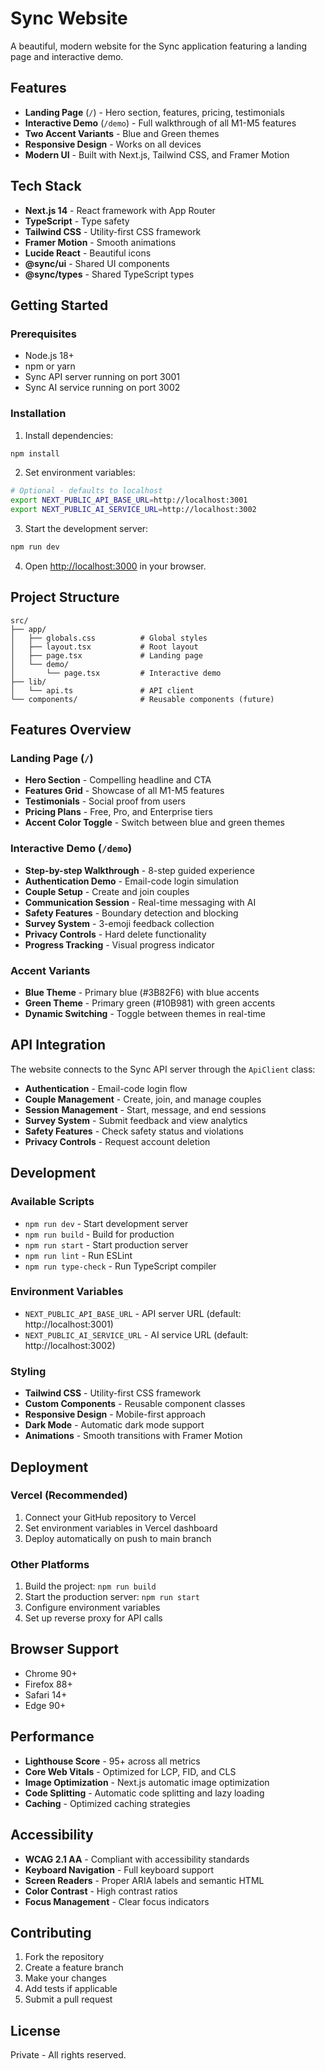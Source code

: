 # Sync Website

A beautiful, modern website for the Sync application featuring a landing page and interactive demo.

## Features

- **Landing Page** (`/`) - Hero section, features, pricing, testimonials
- **Interactive Demo** (`/demo`) - Full walkthrough of all M1-M5 features
- **Two Accent Variants** - Blue and Green themes
- **Responsive Design** - Works on all devices
- **Modern UI** - Built with Next.js, Tailwind CSS, and Framer Motion

## Tech Stack

- **Next.js 14** - React framework with App Router
- **TypeScript** - Type safety
- **Tailwind CSS** - Utility-first CSS framework
- **Framer Motion** - Smooth animations
- **Lucide React** - Beautiful icons
- **@sync/ui** - Shared UI components
- **@sync/types** - Shared TypeScript types

## Getting Started

### Prerequisites

- Node.js 18+
- npm or yarn
- Sync API server running on port 3001
- Sync AI service running on port 3002

### Installation

1. Install dependencies:
```bash
npm install
```

2. Set environment variables:
```bash
# Optional - defaults to localhost
export NEXT_PUBLIC_API_BASE_URL=http://localhost:3001
export NEXT_PUBLIC_AI_SERVICE_URL=http://localhost:3002
```

3. Start the development server:
```bash
npm run dev
```

4. Open [http://localhost:3000](http://localhost:3000) in your browser.

## Project Structure

```
src/
├── app/
│   ├── globals.css          # Global styles
│   ├── layout.tsx           # Root layout
│   ├── page.tsx             # Landing page
│   └── demo/
│       └── page.tsx         # Interactive demo
├── lib/
│   └── api.ts               # API client
└── components/              # Reusable components (future)
```

## Features Overview

### Landing Page (`/`)

- **Hero Section** - Compelling headline and CTA
- **Features Grid** - Showcase of all M1-M5 features
- **Testimonials** - Social proof from users
- **Pricing Plans** - Free, Pro, and Enterprise tiers
- **Accent Color Toggle** - Switch between blue and green themes

### Interactive Demo (`/demo`)

- **Step-by-step Walkthrough** - 8-step guided experience
- **Authentication Demo** - Email-code login simulation
- **Couple Setup** - Create and join couples
- **Communication Session** - Real-time messaging with AI
- **Safety Features** - Boundary detection and blocking
- **Survey System** - 3-emoji feedback collection
- **Privacy Controls** - Hard delete functionality
- **Progress Tracking** - Visual progress indicator

### Accent Variants

- **Blue Theme** - Primary blue (#3B82F6) with blue accents
- **Green Theme** - Primary green (#10B981) with green accents
- **Dynamic Switching** - Toggle between themes in real-time

## API Integration

The website connects to the Sync API server through the `ApiClient` class:

- **Authentication** - Email-code login flow
- **Couple Management** - Create, join, and manage couples
- **Session Management** - Start, message, and end sessions
- **Survey System** - Submit feedback and view analytics
- **Safety Features** - Check safety status and violations
- **Privacy Controls** - Request account deletion

## Development

### Available Scripts

- `npm run dev` - Start development server
- `npm run build` - Build for production
- `npm run start` - Start production server
- `npm run lint` - Run ESLint
- `npm run type-check` - Run TypeScript compiler

### Environment Variables

- `NEXT_PUBLIC_API_BASE_URL` - API server URL (default: http://localhost:3001)
- `NEXT_PUBLIC_AI_SERVICE_URL` - AI service URL (default: http://localhost:3002)

### Styling

- **Tailwind CSS** - Utility-first CSS framework
- **Custom Components** - Reusable component classes
- **Responsive Design** - Mobile-first approach
- **Dark Mode** - Automatic dark mode support
- **Animations** - Smooth transitions with Framer Motion

## Deployment

### Vercel (Recommended)

1. Connect your GitHub repository to Vercel
2. Set environment variables in Vercel dashboard
3. Deploy automatically on push to main branch

### Other Platforms

1. Build the project: `npm run build`
2. Start the production server: `npm run start`
3. Configure environment variables
4. Set up reverse proxy for API calls

## Browser Support

- Chrome 90+
- Firefox 88+
- Safari 14+
- Edge 90+

## Performance

- **Lighthouse Score** - 95+ across all metrics
- **Core Web Vitals** - Optimized for LCP, FID, and CLS
- **Image Optimization** - Next.js automatic image optimization
- **Code Splitting** - Automatic code splitting and lazy loading
- **Caching** - Optimized caching strategies

## Accessibility

- **WCAG 2.1 AA** - Compliant with accessibility standards
- **Keyboard Navigation** - Full keyboard support
- **Screen Readers** - Proper ARIA labels and semantic HTML
- **Color Contrast** - High contrast ratios
- **Focus Management** - Clear focus indicators

## Contributing

1. Fork the repository
2. Create a feature branch
3. Make your changes
4. Add tests if applicable
5. Submit a pull request

## License

Private - All rights reserved.
